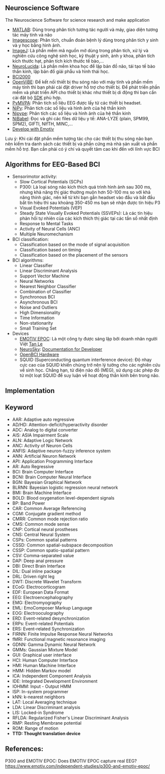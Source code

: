 ## Neuroscience Software
The Neuroscience Software for science research and make application

+ [MATLAB](https://www.mathworks.com/products/matlab.html): Dùng trong phân tích tương tác người và máy, giao diện tương tác máy tính và não
+ [Imagescope](https://courses.nus.edu.sg/course/patngame/internet/User%20Guide/Aperio_ImageScope_User_Guide%20for%20Windows.pdf): Phân tích, chuẩn đoán bệnh lý dùng trong phân tích y sinh và y học bằng hình ảnh.
+ [ImageJ](https://imagej.nih.gov/ij/docs/concepts.html): Là phần mềm mã nguồn mở dùng trong phân tích, xử lý và nghiên cứu công nghệ sinh học, kỹ thuật y sinh, ảnh y khoa, phân tích kích thước hạt, phân tích kích thước tế bào,...
+ [NeuroLucida](https://www.mbfbioscience.com/neurolucida): Là phần mềm khoa học để lập bản đồ não, tái tạo tế bào thần kinh, lập bản đồ giải phẫu và hình thái học.
+ [BCI2000](https://www.bci2000.org/mediawiki/index.php/User_Tutorial:BCI2000_Tour#Starting_up_BCI2000)
+ [OpenViBE](http://openvibe.inria.fr/how-to-connect-emotiv-epoc-with-openvibe/): Để kết nối thiết bị thu sóng não với máy tính và phần mềm máy tính thì bạn phải cài đặt driver hỗ trợ cho thiết bị. Để phát triển phần mềm và phát triển API cho thiết bị khác như thiết bị di động thì bạn cần cài đặt bộ [SDK](https://emotiv.zendesk.com/hc/en-us) phù hợp.
+ [PyMVPA](http://www.pymvpa.org/): Phân tích số liệu EEG được lấy từ các thiết bị headset.
+ [NiPy](http://nipy.org/nipy/labs/index.html): Phân tích các số liệu và hình ảnh của hệ thần kinh 
+ [Nipype](https://nipype.readthedocs.io/en/latest/): Phân tích các số liệu và hình ảnh của hệ thần kinh
+ [NiBabel](http://nipy.org/nibabel/): Đọc và ghi các files dữ liệu y tế: ANA-LYZE (plain, SPM99, SPM2), GIFTI, NIfTH, MINC,...
+ [Develop with Emotiv](https://www.emotiv.com/developer/)

Lưu ý: Khi cài đặt phần mềm tương tác cho các thiết bị thu sóng não bạn nên kiểm tra danh sách các thiết bị và phần cứng mà nhà sản xuất và phần mềm hỗ trợ. Bạn cần phải có ý chí và quyết tâm cao khi đến với lĩnh vực BCI

## Algorithms for EEG-Based BCI
+ Sensorimotor activity:
  + Slow Cortical Potentials (SCPs)
  + P300: Là loại sóng não kích thích quá trình hình ảnh sau 300 ms, nhưng khả năng thị giác thường muộn hơn 50-100 ms so với khả năng thính giác, nên kể từ khi bạn gắn headset vào đầu và bắt đầu bắt tín hiệu thì sau khoảng 350-450 ms bạn sẽ nhận được tín hiệu P3
  + Visual Evoked Potentials (VEP)
  + Steady State Visually Evoked Potentials (SSVEPs): Là các tín hiệu phản hồi tự nhiên của các kích thích thị giác tại các tần số nhất định 
  + Response to Mental Tasks
  + Activity of Neural Cells (ANC)
  + Multiple Neuromechanism 
+ BCI classification:
  + Classification based on the mode of signal acquisition 
  + Classification based on timing
  + Classification based on the placement of the sensors
+ BCI algorithms:
  + Linear Classifier
  + Linear Discriminant Analysis 
  + Support Vector Machine
  + Neural Networks
  + Nearest Neighbor Classifier
  + Combination of Classifier
  + Synchronous BCI
  + Asynchronous BCI
  + Noise and Outliers
  + High Dimensionality
  + Time Information 
  + Non-stationarity 
  + Small Training Set
+ Devices
  + [EMOTIV EPOC](https://www.emotiv.com/about-emotiv/): Là một công ty được sáng lập bởi doanh nhân người Việt [Tan Le](https://en.wikipedia.org/wiki/Tan_Le)
  + [NeuroSky](http://developer.neurosky.com/docs/doku.php?id=what_is_thinkgear): [Documentation for Developer](http://developer.neurosky.com/docs/doku.php?id=developer_tools_2.5_development_guide)
  + [OpenBCI Hardware](http://docs.openbci.com/Hardware/01-OpenBCI_Hardware)
  + SQUID (Superconducting quantum interference device): Độ nhạy cực cao của SQUID khiến chúng trở nên lý tưởng cho các nghiên cứu về sinh học. Chẳng hạn, từ điện não đồ (MEG), sử dụng các phép đo từ một loạt SQUID để suy luận về hoạt động thần kinh bên trong não. 
## Implementation
## Keyword 
+ AAR: Adaptive auto regressive 
+ AD/HD: Attention-deficit/hyperactivity disorder 
+ ADC: Analog to digital converter 
+ AIS: ASIA Impairment Scale
+ ALN: Adaptive Logic Network
+ ANC: Activity of Neuron Cells
+ ANFIS: Adaptive neuron-fuzzy inference system 
+ ANN: Artificial Neuron Network 
+ API: Application Programming Interface
+ AR: Auto Regressive
+ BCI: Brain Computer Interface
+ BCNI: Brain Computer Neural Interface 
+ BGN: Bayesian Graphical Network
+ BLRNN: Bayesian logistic regression neural network 
+ BMI: Brain Machine Interface
+ BOLD: Blood oxygenation level-dependent signals
+ BP: Band Power 
+ CAR: Common Average Referencing 
+ CGM: Conjugate gradient method
+ CMRR: Common mode rejection ratio
+ CMS: Common mode sense
+ CNP: Cortical neural prostheses
+ CNS: Central Neural System 
+ CSPs: Common spatial patterns
+ CSSD: Common spatial-subspace decomposition 
+ CSSP: Common spatio-spatial pattern
+ CSV: Comma-separated value
+ DAP: Deep anal pressure
+ DBI: Direct Brain Interface
+ DIL: Dual inline package
+ DRL: Driven right leg
+ DWT: Discrete Wavelet Transform  
+ ECoG: Electrocorticogram
+ EDF: European Data Format 
+ EEG: Electroencephalography
+ EMG: Electromyography
+ EML: EmoComposer Markup Language
+ EOG: Electrooculography
+ ERD: Event-related desynchronization
+ ERPs: Event-related Potentials
+ ERS: Event-related Synchronization
+ FIRNN: Finite Impulse Response Neural Networks
+ fMRI: Functional magnetic resonance imaging
+ GDNN: Gamma Dynamic Neural Network
+ GMMs: Gaussian Mixture Model
+ GUI: Graphical user interface 
+ HCI: Human Computer Interface
+ HMI: Human Machine Interface
+ HMM: Hidden Markov model
+ ICA: Independent Component Analysis
+ IDE: Integrated Development Environment
+ IOHMM: Input - Output HMM
+ ISP: In-system programmer
+ kNN: k-nearest neighbors
+ LAT: Local Averaging technique
+ LDA: Linear Discriminant analysis
+ LIS: Locked-in Syndrome 
+ RFLDA: Regularized Fisher's Linear Discriminant Analysis 
+ RMP: Resting Membrane potential
+ ROM: Range of motion 
+ **TTD: Thought translation device**

## References:
P300 and EMOTIV EPOC: Does EMOTIV EPOC capture real EEG? https://www.emotiv.com/independent-studies/p300-and-emotiv-epoc/
